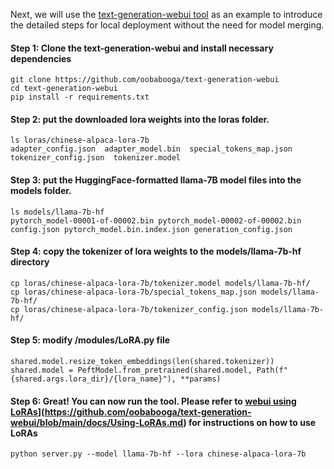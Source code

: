 Next, we will use the [text-generation-webui tool](https://github.com/oobabooga/text-generation-webui) as an example to introduce the detailed steps for local deployment without the need for model merging.

#### Step 1: Clone the text-generation-webui and install necessary dependencies
```
git clone https://github.com/oobabooga/text-generation-webui
cd text-generation-webui
pip install -r requirements.txt
```

#### Step 2: put the downloaded lora weights into the loras folder.
```
ls loras/chinese-alpaca-lora-7b
adapter_config.json  adapter_model.bin  special_tokens_map.json  tokenizer_config.json  tokenizer.model
```

#### Step 3: put the HuggingFace-formatted llama-7B model files into the models  folder.
```
ls models/llama-7b-hf
pytorch_model-00001-of-00002.bin pytorch_model-00002-of-00002.bin config.json pytorch_model.bin.index.json generation_config.json
```

#### Step 4: copy the tokenizer of lora weights to the models/llama-7b-hf directory
```
cp loras/chinese-alpaca-lora-7b/tokenizer.model models/llama-7b-hf/
cp loras/chinese-alpaca-lora-7b/special_tokens_map.json models/llama-7b-hf/
cp loras/chinese-alpaca-lora-7b/tokenizer_config.json models/llama-7b-hf/
```

#### Step 5: modify /modules/LoRA.py file
```
shared.model.resize_token_embeddings(len(shared.tokenizer))
shared.model = PeftModel.from_pretrained(shared.model, Path(f"{shared.args.lora_dir}/{lora_name}"), **params)
```

#### Step 6: Great! You can now run the tool. Please refer to [webui using LoRAs](https://github.com/oobabooga/text-generation-webui/blob/main/docs/Using-LoRAs.md)](https://github.com/oobabooga/text-generation-webui/blob/main/docs/Using-LoRAs.md) for instructions on how to use LoRAs
```
python server.py --model llama-7b-hf --lora chinese-alpaca-lora-7b
```
